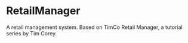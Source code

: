 # RetailManager
A retail management system. Based on TimCo Retail Manager, a tutorial series by Tim Corey.
